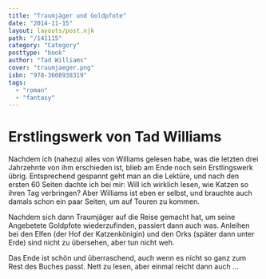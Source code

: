 ```yaml
---
title: "Traumjäger und Goldpfote"
date: "2014-11-15"
layout: layouts/post.njk
path: "/141115"
category: "Category"
posttype: "book"
author: "Tad Williams"
cover: "traumjaeger.png"
isbn: "978-3608938319"
tags:
  - "roman"
  - "fantasy"
---
```


# Erstlingswerk von Tad Williams

Nachdem ich (nahezu) alles von Williams gelesen habe, was die letzten drei Jahrzehnte von ihm erschieden ist,
blieb am Ende noch sein Erstlingswerk übrig. Entsprechend gespannt geht man an die Lektüre, und nach den ersten
60 Seiten dachte ich bei mir: Will ich wirklich lesen, wie Katzen so ihren Tag verbringen? Aber Williams ist
eben er selbst, und brauchte auch damals schon ein paar Seiten, um auf Touren zu kommen.

Nachdem sich dann Traumjäger auf die Reise gemacht hat, um seine Angebetete Goldpfote wiederzufinden, passiert
dann auch was. Anleihen bei den Elfen (der Hof der Katzenkönigin) und den Orks (später dann unter Erde) sind
nicht zu übersehen, aber tun nicht weh.

Das Ende ist schön und überraschend, auch wenn es nicht so ganz zum Rest des Buches passt. Nett zu lesen, aber
einmal reicht dann auch ...
